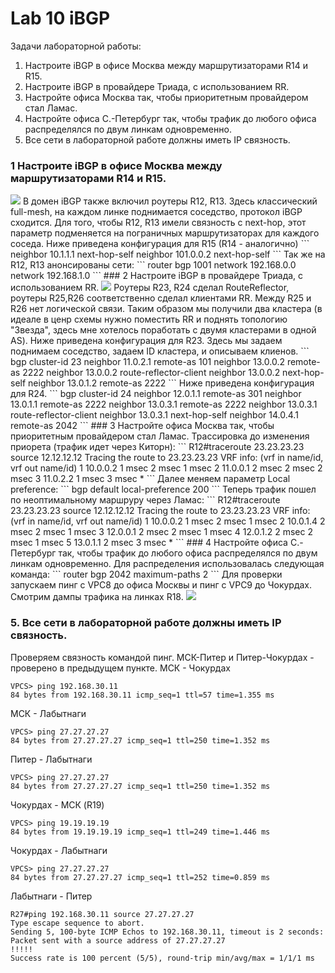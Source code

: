 # Lab 10 iBGP

Задачи лабораторной работы:  

1. Настроите iBGP в офисе Москва между маршрутизаторами R14 и R15.
2. Настроите iBGP в провайдере Триада, с использованием RR.
3. Настройте офиса Москва так, чтобы приоритетным провайдером стал Ламас.
4. Настройте офиса С.-Петербург так, чтобы трафик до любого офиса распределялся по двум линкам одновременно.
5. Все сети в лабораторной работе должны иметь IP связность.

### 1 Настроите iBGP в офисе Москва между маршрутизаторами R14 и R15.
<image src="scheme1.png">  
В домен iBGP также включил роутеры R12, R13. Здесь классический full-mesh, на каждом линке поднимается соседство, протокол iBGP сходится. Для того, чтобы R12, R13 имели связность с 
  next-hop, этот параметр подменяется на пограничных маршрутизаторах для каждого соседа.    
Ниже приведена конфигурация для R15 (R14 - аналогично)    
```
 neighbor 10.1.1.1 next-hop-self
 neighbor 101.0.0.2 next-hop-self
```
Так же на R12, R13 анонсированы сети:    
```
router bgp 1001
 network 192.168.0.0
 network 192.168.1.0
```
### 2 Настроите iBGP в провайдере Триада, с использованием RR.    
<image src="scheme2.png">  
Роутеры R23, R24 сделал RouteReflector, роутеры R25,R26 соответственно сделал клиентами RR. Между R25 и R26 нет логической связи. Таким образом мы получили два кластера (в идеале в ценр схемы нужно поместить RR и поднять топологию "Звезда", здесь мне хотелось поработать с двумя кластерами в одной AS).
Ниже приведена конфигурация для R23.
Здесь мы задаем поднимаем соседство, задаем ID кластера, и описываем клиенов.
```
 bgp cluster-id 23
 neighbor 11.0.2.1 remote-as 101
 neighbor 13.0.0.2 remote-as 2222
 neighbor 13.0.0.2 route-reflector-client
 neighbor 13.0.0.2 next-hop-self
 neighbor 13.0.1.2 remote-as 2222
```
Ниже приведена конфигурация для R24.  
```
 bgp cluster-id 24
 neighbor 12.0.1.1 remote-as 301
 neighbor 13.0.1.1 remote-as 2222
 neighbor 13.0.3.1 remote-as 2222
 neighbor 13.0.3.1 route-reflector-client
 neighbor 13.0.3.1 next-hop-self
 neighbor 14.0.4.1 remote-as 2042
```
### 3 Настройте офиса Москва так, чтобы приоритетным провайдером стал Ламас.  
Трассировка до изменения приорета (трафик идет через Киторн):  
```
R12#traceroute 23.23.23.23 source 12.12.12.12
Tracing the route to 23.23.23.23
VRF info: (vrf in name/id, vrf out name/id)
  1 10.0.0.2 1 msec 2 msec 1 msec
  2 11.0.0.1 2 msec 2 msec 2 msec
  3 11.0.2.2 1 msec 3 msec *
```
Далее меняем параметр Local preference:  
```
bgp default local-preference 200
```
Теперь трафик пошел по неоптимальному маршруру через Ламас:  
```
R12#traceroute 23.23.23.23 source 12.12.12.12
Tracing the route to 23.23.23.23
VRF info: (vrf in name/id, vrf out name/id)
  1 10.0.0.2 1 msec 2 msec 1 msec
  2 10.0.1.4 2 msec 2 msec 1 msec
  3 12.0.0.1 2 msec 2 msec 1 msec
  4 12.0.1.2 2 msec 2 msec 1 msec
  5 13.0.1.1 2 msec 3 msec *
```
### 4 Настройте офиса С.-Петербург так, чтобы трафик до любого офиса распределялся по двум линкам одновременно.  
Для распределения использовалась следующая команда:  
```
router bgp 2042
 maximum-paths 2
```
Для проверки запускаем пинг с VPC8 до офиса Москвы и пинг с VPC9 до Чокурдах. Смотрим дампы трафика на линках R18.

 <image src="scheme3.png">

### 5. Все сети в лабораторной работе должны иметь IP связность.
Проверяем связность командой пинг.
МСК-Питер и Питер-Чокурдах - проверено в предыдущем пункте.
МСК - Чокурдах
```
VPCS> ping 192.168.30.11
84 bytes from 192.168.30.11 icmp_seq=1 ttl=57 time=1.355 ms
```
МСК - Лабытнаги
```
VPCS> ping 27.27.27.27
84 bytes from 27.27.27.27 icmp_seq=1 ttl=250 time=1.352 ms
```
Питер - Лабытнаги
```
VPCS> ping 27.27.27.27
84 bytes from 27.27.27.27 icmp_seq=1 ttl=250 time=1.352 ms
```
Чокурдах - МСК (R19)
```
VPCS> ping 19.19.19.19
84 bytes from 19.19.19.19 icmp_seq=1 ttl=249 time=1.446 ms
```
Чокурдах - Лабытнаги
```
VPCS> ping 27.27.27.27
84 bytes from 27.27.27.27 icmp_seq=1 ttl=252 time=0.859 ms
```
Лабытнаги - Питер
```
R27#ping 192.168.30.11 source 27.27.27.27
Type escape sequence to abort.
Sending 5, 100-byte ICMP Echos to 192.168.30.11, timeout is 2 seconds:
Packet sent with a source address of 27.27.27.27
!!!!!
Success rate is 100 percent (5/5), round-trip min/avg/max = 1/1/1 ms
```



